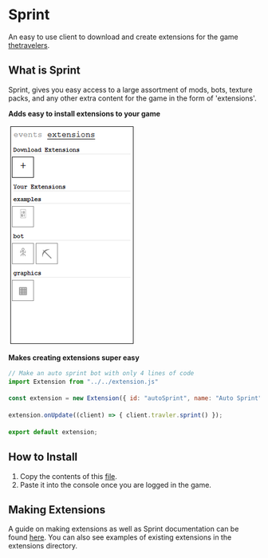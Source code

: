 # Sprint
An easy to use client to download and create extensions for the game [thetravelers](https://thetravelers.online).

## What is Sprint
Sprint, gives you easy access to a large assortment of mods, bots, texture packs, and any other extra content for the game in the form of 'extensions'.

**Adds easy to install extensions to your game**

<img src="assets/sprint-extensions.png">


**Makes creating extensions super easy**
```js
// Make an auto sprint bot with only 4 lines of code
import Extension from "../../extension.js"

const extension = new Extension({ id: "autoSprint", name: "Auto Sprint" });

extension.onUpdate((client) => { client.travler.sprint() });

export default extension;
```

## How to Install
1. Copy the contents of this [file](install.js).
2. Paste it into the console once you are logged in the game.

## Making Extensions
A guide on making extensions as well as Sprint documentation can be found [here](extensions/ExtensionGuide.md).
You can also see examples of existing extensions in the extensions directory.